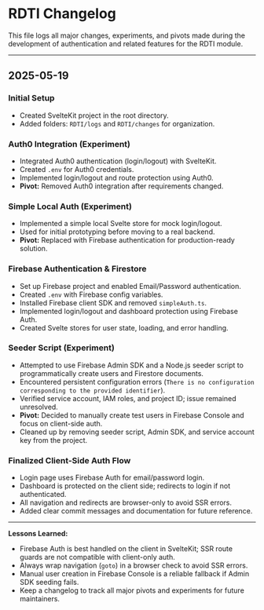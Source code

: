 # RDTI Changelog

This file logs all major changes, experiments, and pivots made during the development of authentication and related features for the RDTI module.

---

## 2025-05-19

### Initial Setup
- Created SvelteKit project in the root directory.
- Added folders: `RDTI/logs` and `RDTI/changes` for organization.

### Auth0 Integration (Experiment)
- Integrated Auth0 authentication (login/logout) with SvelteKit.
- Created `.env` for Auth0 credentials.
- Implemented login/logout and route protection using Auth0.
- **Pivot:** Removed Auth0 integration after requirements changed.

### Simple Local Auth (Experiment)
- Implemented a simple local Svelte store for mock login/logout.
- Used for initial prototyping before moving to a real backend.
- **Pivot:** Replaced with Firebase authentication for production-ready solution.

### Firebase Authentication & Firestore
- Set up Firebase project and enabled Email/Password authentication.
- Created `.env` with Firebase config variables.
- Installed Firebase client SDK and removed `simpleAuth.ts`.
- Implemented login/logout and dashboard protection using Firebase Auth.
- Created Svelte stores for user state, loading, and error handling.

### Seeder Script (Experiment)
- Attempted to use Firebase Admin SDK and a Node.js seeder script to programmatically create users and Firestore documents.
- Encountered persistent configuration errors (`There is no configuration corresponding to the provided identifier`).
- Verified service account, IAM roles, and project ID; issue remained unresolved.
- **Pivot:** Decided to manually create test users in Firebase Console and focus on client-side auth.
- Cleaned up by removing seeder script, Admin SDK, and service account key from the project.

### Finalized Client-Side Auth Flow
- Login page uses Firebase Auth for email/password login.
- Dashboard is protected on the client side; redirects to login if not authenticated.
- All navigation and redirects are browser-only to avoid SSR errors.
- Added clear commit messages and documentation for future reference.

---

**Lessons Learned:**
- Firebase Auth is best handled on the client in SvelteKit; SSR route guards are not compatible with client-only auth.
- Always wrap navigation (`goto`) in a browser check to avoid SSR errors.
- Manual user creation in Firebase Console is a reliable fallback if Admin SDK seeding fails.
- Keep a changelog to track all major pivots and experiments for future maintainers. 